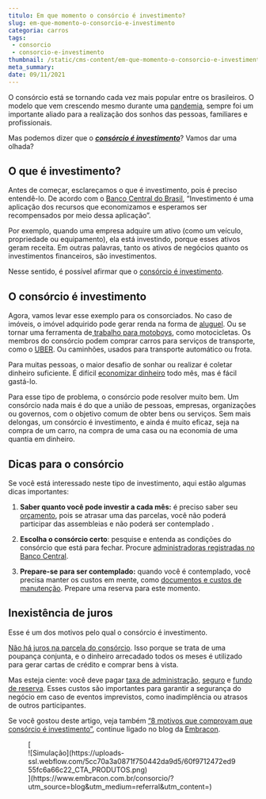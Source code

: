 ```yaml
---
titulo: Em que momento o consórcio é investimento?
slug: em-que-momento-o-consorcio-e-investimento
categoria: carros
tags:
 - consorcio
 - consorcio-e-investimento
thumbnail: /static/cms-content/em-que-momento-o-consorcio-e-investimento.jpg
meta_summary: 
date: 09/11/2021
---
```

O consórcio está se tornando cada vez mais popular entre os brasileiros. O modelo que vem crescendo mesmo durante uma [pandemia](https://www.embracon.com.br/blog/consorcio-na-pandemia-vale-a-pena), sempre foi um importante aliado para a realização dos sonhos das pessoas, familiares e profissionais.

Mas podemos dizer que o [***consórcio é investimento***](https://www.embracon.com.br/blog/o-consorcio-e-investimento)? Vamos dar uma olhada?

O que é investimento? 
----------------------

Antes de começar, esclareçamos o que é investimento, pois é preciso entendê-lo. De acordo com o [Banco Central do Brasil](https://www.bcb.gov.br/), “Investimento é uma aplicação dos recursos que economizamos e esperamos ser recompensados ​​por meio dessa aplicação”.

Por exemplo, quando uma empresa adquire um ativo (como um veículo, propriedade ou equipamento), ela está investindo, porque esses ativos geram receita. Em outras palavras, tanto os ativos de negócios quanto os investimentos financeiros, são investimentos.

Nesse sentido, é possível afirmar que o [consórcio é investimento](https://www.embracon.com.br/blog/o-consorcio-e-investimento-saiba-o-porque).

O consórcio é investimento
--------------------------

Agora, vamos levar esse exemplo para os consorciados. No caso de imóveis, o imóvel adquirido pode gerar renda na forma de [aluguel](https://www.embracon.com.br/blog/como-sair-do-aluguel-definitivamente). Ou se tornar uma ferramenta de[ trabalho para motoboys](https://www.embracon.com.br/blog/qual-a-moto-ideal-para-fazer-entrega), como motocicletas. Os membros do consórcio podem comprar carros para serviços de transporte, como o [UBER](https://www.embracon.com.br/blog/motorista-de-aplicativo-faca-um-consorcio). Ou caminhões, usados ​​para transporte automático ou frota.

Para muitas pessoas, o maior desafio de sonhar ou realizar é coletar dinheiro suficiente. É difícil [economizar dinheiro](https://www.embracon.com.br/blog/4-aplicativos-de-financas-para-te-ajudar-a-economizar-mais-dinheiro) todo mês, mas é fácil gastá-lo.

Para esse tipo de problema, o consórcio pode resolver muito bem. Um consórcio nada mais é do que a união de pessoas, empresas, organizações ou governos, com o objetivo comum de obter bens ou serviços. Sem mais delongas, um consórcio é investimento, e ainda é muito eficaz, seja na compra de um carro, na compra de uma casa ou na economia de uma quantia em dinheiro.

Dicas para o consórcio 
-----------------------

Se você está interessado neste tipo de investimento, aqui estão algumas dicas importantes:

1. **Saber quanto você pode investir a cada mês:** é preciso saber seu [orçamento](https://www.embracon.com.br/blog/como-fazer-um-orcamento-familiar-sem-erro), pois se atrasar uma das parcelas, você não poderá participar das assembleias e não poderá ser contemplado .

2. **Escolha o consórcio certo**: pesquise e entenda as condições do consórcio que está para fechar. Procure [administradoras registradas no Banco Central](https://www.embracon.com.br/blog/como-escolher-uma-administradora-de-consorcio).

3. **Prepare-se para ser contemplado:** quando você é contemplado, você precisa manter os custos em mente, como [documentos e custos de manutenção](https://www.embracon.com.br/blog/qual-e-a-documentacao-necessaria-para-a-compra-de-um-imovel). Prepare uma reserva para este momento.

Inexistência de juros 
----------------------

Esse é um dos motivos pelo qual o consórcio é investimento.

[Não há juros na parcela do consórcio](https://www.embracon.com.br/blog/consorcio-nao-tem-juros-entenda). Isso porque se trata de uma poupança conjunta, e o dinheiro arrecadado todos os meses é utilizado para gerar cartas de crédito e comprar bens à vista.

Mas esteja ciente: você deve pagar [taxa de administração](https://www.embracon.com.br/blog/o-que-e-a-taxa-de-administracao-do-consorcio), [seguro](https://www.embracon.com.br/blog/seguro-de-consorcio-quando-vale-a-pena) e [fundo de reserva](https://www.embracon.com.br/blog/entenda-como-funciona-a-devolucao-do-fundo-de-reserva). Esses custos são importantes para garantir a segurança do negócio em caso de eventos imprevistos, como inadimplência ou atrasos de outros participantes.

Se você gostou deste artigo, veja também [“8 motivos que comprovam que consórcio é investimento”](https://www.embracon.com.br/blog/8-motivos-que-comprovam-que-consorcio-e-investimento), continue ligado no blog da [Embracon](https://www.embracon.com.br/a-embracon).

<figure class="w-richtext-figure-type-image w-richtext-align-center">[<div>![Simulação](https://uploads-ssl.webflow.com/5cc70a3a0871f750442da9d5/60f9712472ed955fc6a66c22_CTA_PRODUTOS.png)</div>](https://www.embracon.com.br/consorcio/?utm_source=blog&utm_medium=referral&utm_content=)</figure>
